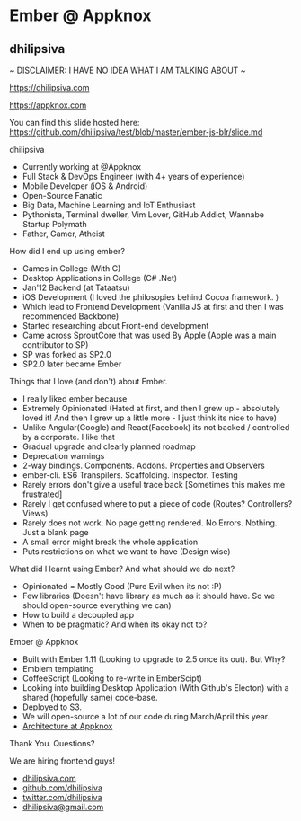 #  Ember @ Appknox

## dhilipsiva

~ DISCLAIMER: I HAVE NO IDEA WHAT I AM TALKING ABOUT ~

https://dhilipsiva.com

https://appknox.com

You can find this slide hosted here: https://github.com/dhilipsiva/test/blob/master/ember-js-blr/slide.md

dhilipsiva

- Currently working at @Appknox
- Full Stack & DevOps Engineer (with 4+ years of experience)
- Mobile Developer (iOS & Android)
- Open-Source Fanatic
- Big Data, Machine Learning and IoT Enthusiast
- Pythonista, Terminal dweller, Vim Lover, GitHub Addict, Wannabe Startup Polymath
- Father, Gamer, Atheist


How did I end up using ember?

- Games in College (With C)
- Desktop Applications in College (C# .Net)
- Jan'12 Backend (at Tataatsu)
- iOS Development (I loved the philosopies behind Cocoa framework. )
- Which lead to Frontend Development (Vanilla JS at first and then I was recommended Backbone)
- Started researching about Front-end development
- Came across SproutCore that was used By Apple (Apple was a main contributor to SP)
- SP was forked as SP2.0
- SP2.0 later became Ember


Things that I love (and don't) about Ember.

- I really liked ember because
- Extremely Opinionated (Hated at first, and then I grew up - absolutely loved it! And then I grew up a little more - I just think its nice to have)
- Unlike Angular(Google) and React(Facebook) its not backed / controlled by a corporate. I like that
- Gradual upgrade and clearly planned roadmap
- Deprecation warnings
- 2-way bindings. Components. Addons. Properties and Observers
- ember-cli. ES6 Transpilers. Scaffolding. Inspector. Testing
- Rarely errors don't give a useful trace back [Sometimes this makes me frustrated]
- Rarely I get confused where to put a piece of code (Routes? Controllers? Views)
- Rarely does not work. No page getting rendered. No Errors. Nothing. Just a blank page
- A small error might break the whole application
- Puts restrictions on what we want to have (Design wise)


What did I learnt using Ember? And what should we do next?

- Opinionated = Mostly Good (Pure Evil when its not :P)
- Few libraries (Doesn't have library as much as it should have. So we should open-source everything we can)
- How to build a decoupled app
- When to be pragmatic? And when its okay not to?


Ember @ Appknox

- Built with Ember 1.11 (Looking to upgrade to 2.5 once its out). But Why?
- Emblem templating
- CoffeeScript (Looking to re-write in EmberScipt)
- Looking into building Desktop Application (With Github's Electon) with a shared (hopefully same) code-base.
- Deployed to S3.
- We will open-source a lot of our code during March/April this year.
- [Architecture at Appknox](http://dhilipsiva.com/2015/01/26/architecture-at-appknox.html)


Thank You. Questions?

We are hiring frontend guys!

- [dhilipsiva.com](http://dhilipsiva.com)
- [github.com/dhilipsiva](https://github.com/dhilipsiva)
- [twitter.com/dhilipsiva](https://twitter.com/dhilipsiva)
- [dhilipsiva@gmail.com](mailto:dhilipsiva@gmail.com)

